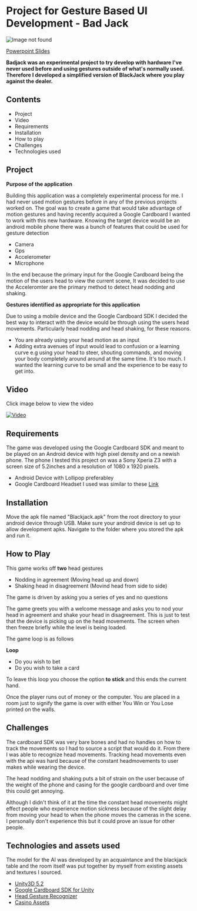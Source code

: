 # Project for Gesture Based UI Development - Bad Jack

![Image not found](http://puu.sh/odxZ3/c260df6595.png)

[Powerpoint Slides](https://docs.google.com/presentation/d/1ACtCJcf2wuqVADrmrMixj3HyK4Erg78S3UHy6MJ1poA/edit?usp=sharing)

**Badjack was an experimental project to try develop with hardware I've never used before and using gestures outside of what's normally used. Therefore I developed a simplified version of BlackJack where you play against the dealer.**

## Contents

* Project
* Video
* Requirements
* Installation
* How to play
* Challenges
* Technologies used

## Project

**Purpose of the application**

Building this application was a completely experimental process for me. I had never used motion gestures before in any of the previous projects worked on. The goal was to create a game that would take advantage of motion gestures and having recently acquired a Google Cardboard I wanted to work with this new hardware. Knowing the target device would be an android mobile phone there was a bunch of features that could be used for gesture detection
* Camera
* Gps
* Accelerometer
* Microphone

In the end because the primary input for the Google Cardboard being the motion of the users head to view the current scene, It was decided to use the Acceleromter are the primary method to detect head nodding and shaking.

**Gestures identified as appropriate for this application**

Due to using a mobile device and the Google Cardboard SDK I decided the best way to interact with the device would be through using the users head movements. Particularly head nodding and head shaking, for these reasons.

* You are already using your head motion as an input
* Adding extra avenues of input would lead to confusion or a learning curve e.g using your head to steer, shouting commands, and moving your body completely around around at the same time. It's too much. I wanted the learning curve to be small and the experience to be easy to get into.

## Video

Click image below to view the video

[![Video](http://puu.sh/odr5p/c524eb56f7.jpg)](https://www.youtube.com/watch?v=lctQvd9nnng&feature=youtu.be&ab_channel=0Xian0)

## Requirements

The game was developed using the Google Cardboard SDK and meant to be played on an Android device with high pixel density and on a newish phone. The phone I tested this project on was a Sony Xperia Z3 with a screen size of 5.2inches and a resolution of 1080 x 1920 pixels.

* Android Device with Lollipop preferabley
* Google Cardboard Headset I used was similar to these [Link](http://www.amazon.com/s/ref=nb_sb_noss?url=search-alias%3Dmobile&field-keywords=google+cardboard)

## Installation

Move the apk file named "Blackjack.apk" from the root directory to your android device through USB. Make sure your android device is set up to allow development apks. Navigate to the folder where you stored the apk and run it.

## How to Play

This game works off **two** head gestures

* Nodding in agreement (Moving head up and down)
* Shaking head in disagreement (Movind head from side to side)

The game is driven by asking you a series of yes and no questions

The game greets you with a welcome message and asks you to nod your head in agreement and shake your head in disagreement. This is just to test that the device is picking up on the head movements. The screen when then freeze briefly while the level is being loaded.

The game loop is as follows

**Loop**
* Do you wish to bet
* Do you wish to take a card

To leave this loop you choose the option **to stick** and this ends the current hand. 

Once the player runs out of money or the computer. You are placed in a room just to signify the game is over with either You Win or You Lose printed on the walls.

## Challenges

The cardboard SDK was very bare bones and had no handles on how to track the movements so I had to source a script that would do it. From there I was able to recognize head movements.
Tracking head movements even with the api was hard because of the constant headmovements to user makes while wearing the device.

The head nodding and shaking puts a bit of strain on the user because of the weight of the phone and casing for the google cardboard and over time this could get annoying.

Although I didn't think of it at the time the constant head movements might effect people who experience motion sickness because of the slight delay from moving your head to when the phone moves the cameras in the scene. I personally don't experience this but it could prove an issue for other people.

## Technologies and assets used

The model for the AI was developed by an acquaintance and the blackjack table and the room itself was put together by myself from existing assets and textures I sourced.

* [Unity3D 5.2](https://unity3d.com/)
* [Google Cardboard SDK for Unity](https://developers.google.com/cardboard/unity/)
* [Head Gesture Recognizer](https://www.assetstore.unity3d.com/en/#!/content/23585)
* [Casino Assets](https://www.assetstore.unity3d.com/en/#!/content/26557)
